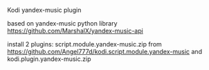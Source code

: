 Kodi yandex-music plugin

based on yandex-music python library
https://github.com/MarshalX/yandex-music-api

install 2 plugins:
script.module.yandex-music.zip from https://github.com/Angel777d/kodi.script.module.yandex-music
and kodi.plugin.yandex-music.zip 